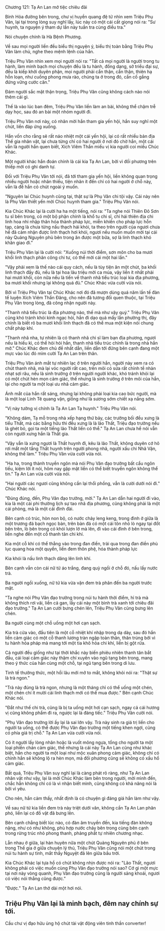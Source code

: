 




Chương 121: Tạ An Lan mở tiệc chiêu đãi


Bính Hỏa đường bên trong, chư vị huyền quang đệ tử nhìn xem Triệu Phụ Vân, lại tại trong lòng suy nghĩ lấy, lúc này có một cái cất giọng nói ra: "Sư huynh, ta nguyện ý tham dự lần này tuần tra cùng điều tra."

Nói chuyện chính là Hà Bệnh Phương.

Về sau mọi người liền đều biểu thị nguyện ý, biểu thị toàn bằng Triệu Phụ Vân làm chủ, nghe theo mệnh lệnh của hắn.

Triệu Phụ Vân nhìn xem mọi người nói ra: "Tất cả mọi người là người trong tu hành, làm minh bạch mọi chuyện đều là tu hành, đồng dạng, sở triều đại sự, đều là kiếp khởi duyên phận, mọi người phải cẩn thận, cẩn thận, thiên hạ hỗn loạn, như cuồng phong mưa rào, chúng ta ở trong đó, cần cố gắng đứng vững cước căn."

Đám người sắc mặt thận trọng, Triệu Phụ Vân cũng không cách nào nói thêm cái gì.

Thế là vào lúc ban đêm, Triệu Phụ Vân liền làm an bài, không thể chậm trễ dạy học, sau đó an bài một nhóm người đi.

Triệu Phụ Vân nơi này, có nhân mời hắn tham gia yến hội, hắn suy nghĩ một chút, liền đáp ứng xuống.

Hắn vốn cho rằng sẽ rất náo nhiệt một cái yến hội, lại có rất nhiều bản địa Thế gia nhân vật, lại chưa từng chỉ có hai người ở nơi đó chờ hắn, một cái vẫn là người hắn quen biết, Xích Viêm Thần miếu vị kia người coi miếu Chúc Khác.

Một người khác hắn đoán chính là cái kia Tạ An Lan, bởi vì đối phương trên thiếp mời có ghi danh tự.

Đối với Triệu Phụ Vân tới nói, đã tới tham gia yến hội, liền không quan trọng nhiều người hoặc nhân thiếu, tiện nhân ít đến chỉ có hai người ở chỗ này, vẫn là để hắn có chút ngoài ý muốn.

"Nguyên lai Chúc huynh cũng tại, thật sự là Phụ Vân chi tội vậy. Cái này nên là Phụ Vân thiết yến mời Chúc huynh tham gia." Triệu Phụ Vân nói.

Kia Chúc Khác lại là cười ha ha một tiếng, nói ra: "Ta nghe nói Thiên Đô Sơn tu sĩ bên trong, có một bộ phận chính là khổ tu chi sĩ, chỉ hái thiên địa chi linh hoa nhi nhập thân hóa thành pháp lực, miễn khiến cho pháp lực hỗn tạp, càng là chưa từng nấu thạch hái khói, ta theo trên người của ngươi chưa hề đã cảm nhận được linh thạch hơi khói, ngươi nếu muốn muốn mời tại cái này Quảng Nguyên phủ bên trong ăn được một bữa, sợ là linh thạch khó khăn giao đi."

Triệu Phụ Vân lại là cười nói: "Xuống núi thời điểm, sơn môn cho ba mươi khối linh thạch phân công chi tư, có thể mời cái một hai lần."

"Vậy phải xem là thế nào cái quy cách, nếu là tùy tiện ăn một chút, ba khối linh thạch đầy đủ, nếu là tại hoa lâu triệu mời ca múa, vậy liền ít nhất phải hai mươi khối, còn nữa nếu là tiến về thanh nhã tiểu trúc loại kia địa phương, ba mươi khối nhưng lại không quá đủ." Chúc Khác vừa cười vừa nói.

Bởi vì Triệu Phụ Vân tại Chúc Khác nơi đó đã mượn dùng quá năm lần tế đàn tế luyện Xích Viêm Thần Đăng, cho nên đã tương đối quen thuộc, tại Triệu Phụ Vân trong lòng, đã công nhận người này.

"Thanh nhã tiểu trúc là địa phương nào, thế mà như vậy quý." Triệu Phụ Vân cũng khó tránh khỏi kinh ngạc hỏi, hắn đi dạo quá mấy lần phường thị, đây chính là biết rõ ba mươi khối linh thạch đã có thể mua một kiện nói chung chất pháp khí.

"Thanh nhã nha, tự nhiên là có thanh nhã chi sĩ làm bạn địa phương, ngươi nếu là hiếu kì, có thể hỏi hỏi hắn, thanh nhã tiểu trúc chính là trong nhà hắn mở." Chúc Khác đem chủ đề nhất dẫn, liền dẫn tới đứng bên cạnh đang một mực vào lúc đó mỉm cười Tạ An Lan trên thân.

Triệu Phụ Vân ánh mắt tự nhiên lạc ở trên người hắn, người này xem ra có chút thanh nhã, mà lại vóc người rất cao, trên môi có sửa rất chỉnh tề nhàn nhạt sợi râu, nếu là sinh trưởng ở trên người người khác, khó tránh khỏi lại có một chút hèn mọn cảm giác, thế nhưng là sinh trưởng ở trên môi của hắn, lại cho người ta một loại ưu nhã cảm giác.

Ánh mắt của hắn rất sáng, nhưng lại không phải loại kia cao bức người, mà là một loại Linh Tê quang vận, giống như là sương sớm chiết xạ nắng sớm.

"Vị này tưởng vị chính là Tạ An Lan Tạ huynh." Triệu Phụ Vân nói.

"Không dám, Tạ mỗ trong nhà xếp hạng thứ bảy, các trưởng bối đều xưng là tiểu Thất, mà các bằng hữu thì đều xưng là là lão Thất, Triệu đạo trưởng nếu là ghét bỏ, gọi ta một tiếng lão Thất liền có thể." Tạ An Lan chưa hề nói vẫn còn người xưng hắn là Thất gia.

"Vậy vẫn là xưng ngươi là Thất huynh đi, kêu là lão Thất, không duyên cớ hô rơi mất một tầng Thất huynh trên người phong nhã, người xấu chi Nhã Vận, không thể làm." Triệu Phụ Vân vừa cười vừa nói.

"Ha ha, trong thành truyền ngôn mà nói Phụ Vân đạo trưởng bất cẩu ngôn tiếu, kiệm lời ít nói, hôm nay gặp mặt liền có thể biết truyền ngôn không thể tin." Tạ An Lan vừa cười vừa nói.

"Hai người các ngươi cũng không cần lại thổi phồng, vẫn là cười dưới nói đi." Chúc Khác nói.

"Đúng đúng, đến, Phụ Vân đạo trưởng, mời." Tạ An Lan dẫn hai người đi vào, kia là một cái phi thường lịch sự tao nhã địa phương, cũng không phải là một cái phòng, mà là một cái đình đài.

Bên cạnh có trúc, hòn non bộ, có nước chảy leng keng, trong đình ở giữa là một trương đá bạch ngọc bàn, trên bàn đá có một cái tôn nhỏ lò ngay tại đốt bên trên, lò bên trong có khói lượn lờ mà lên, đi vào cái đình ở bên trong, liền nghe đến một cỗ thanh tân chi khí.

Kia một cỗ khí có thể thẳng vào trong đan điền, trải qua trong đan điền phù lục quang hoa một quyển, liền đem thôn phệ, hóa thành pháp lực

Kia khói là nấu linh thạch dâng lên linh khí.

Bên cạnh vẫn còn cái nữ tử áo trắng, đang quỳ ngồi ở chỗ đó, nấu lấy nước trà.

Ba người ngồi xuống, nữ tử kia vừa vặn đem trà phân đến ba người trước mặt.

"Ta nghe nói Phụ Vân đạo trưởng trong núi tu hành thời điểm, hỉ trà mà không thích rơi vãi, liền cả gan, lấy cái này một bình trà xanh tới chiêu đãi đạo trưởng." Tạ An Lan cười bưng chén lên, Triệu Phụ Vân cũng bưng lên chén.

Ba người cùng một chỗ uống một hơi cạn sạch.

Kia trà cửa vào, đầu tiên là một cỗ nhiệt khí nhập trong dạ dày, sau đó hắn liền cảm giác có một cỗ thanh lương tràn ngập toàn thân, thân trúng bởi vì tu hành hỏa pháp mà mang tới một tia khô hỏa chi khí, liền bị gột rửa.

Cả người đều giống như tại thời khắc này biến phiêu nhiên thanh tân bắt đầu, cái loại cảm giác này thậm chí xuyên vào ngũ tạng bên trong, mang theo ý thức của hắn cùng một chỗ, tại ngũ tạng bên trong di lưu.

Tinh tế thưởng thức, một hồi lâu mới mở to mắt, không khỏi nói ra: "Thật sự là trà ngon."

"Trà này đúng là trà ngon, nhưng là một tháng chỉ có thể uống một chén, một chén chí ít mười cái linh thạch mới có thể mua được." Bên cạnh Chúc Khác nói.

"Đắt như thế chi trà, cũng là bị ta uống một hơi cạn sạch, ngay cả cái hương vị cũng không phẩm đi ra, ngược lại là đáng tiếc." Triệu Phụ Vân cười nói.

"Phụ Vân đạo trưởng lời ấy lại là sai lớn vậy. Trà này sinh ra giá trị liền cho người ta uống, có thể được Phụ Vân đạo trưởng một tiếng khen ngợi, cũng có phía giá trị chỗ." Tạ An Lan vừa cười vừa nói.

Có ít người lấy lòng nhân hoặc là vuốt mông ngựa, tổng cho người ta một loại phiền chán cảm giác, thế nhưng là cái này Tạ An Lan cũng như khác biệt, hắn cho người ta một loại như mộc xuân phong cảm giác, không chỉ có chính hắn sẽ không lộ ra hèn mọn, mà đối phương cũng sẽ không có xấu hổ cảm giác.

Bất quá, Triệu Phụ Vân suy nghĩ lại là càng phát rõ ràng, như Tạ An Lan nhân vật như vậy, lại là mời Chúc Khác làm bên trong người, mời mình đến, chắc hẳn không chỉ có là vì nhận biết mình, cũng không có khả năng nói là bởi vì yêu.

Cho nên, hắn cảm thấy, nhất định là có chuyện gì đáng giá hắn làm như vậy.

Về sau nữ tử kia liền đem trà này triệt dưới vân, không cần Tạ An Lan phân phó, liền lại có đồ vật đã bưng lên.

Bên cạnh chẳng biết lúc nào, có đàn âm truyền đến, kia tiếng đàn không nặng, như có như không, phù hợp nước chảy bên trong cùng bên cạnh trong rừng trúc nhỏ phong thanh, phảng phất tự nhiên chương nhạc.

Lẫn nhau ở giữa, lại hàn huyên nữa một chút Quảng Nguyên phủ ở bên trong Thế gia ở giữa chuyện lý thú, Triệu Phụ Vân cũng nói một chút trong núi tu hành sự tình, mắt thấy Nguyệt đã lên giữa bầu trời.

Kia Chúc Khác lại tựa hồ có chút không nhịn được nói ra: "Lão Thất, ngươi không phải có việc muốn cùng Phụ Vân đạo trưởng nói sao? Cớ gì một mực tại nơi này vòng quanh, Phụ Vân đạo trưởng cũng là người sảng khoái, ngươi có việc nói thẳng cũng được."

"Được." Tạ An Lan thở dài một hơi nói.

Triệu Phụ Vân lại là minh bạch, đêm nay chính sự tới.
--
Cầu chư vị đạo hữu ủng hộ chút tài vật động viên tinh thần converter!




